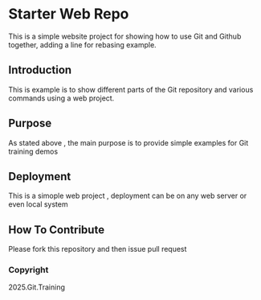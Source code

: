 # Starter Web Repo

This is a simple website project for showing how to use Git and Github together, adding a line for rebasing example.

## Introduction

This is example is to show different parts of the Git repository and various commands using a web project.

## Purpose

As stated above , the main purpose is to provide simple examples for Git training demos

## Deployment

This is a simople web project , deployment can be on any web server or even local system

## How To Contribute

Please fork this repository and then issue pull request

### Copyright

2025.Git.Training